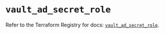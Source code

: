 # `vault_ad_secret_role`

Refer to the Terraform Registry for docs: [`vault_ad_secret_role`](https://registry.terraform.io/providers/hashicorp/vault/5.3.0/docs/resources/ad_secret_role).
